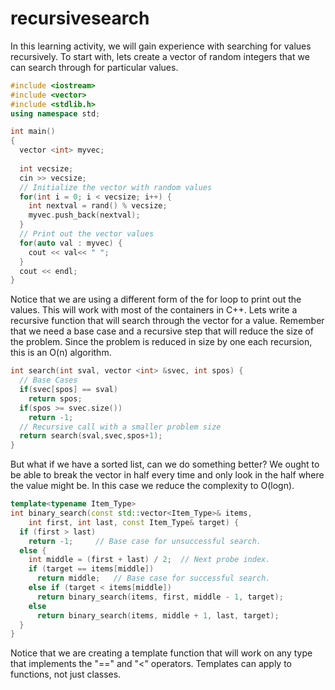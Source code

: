 # recursivesearch
In this learning activity, we will gain experience with searching for values recursively. To start with, lets create a vector of random integers that we can search through for particular values.
```c++
#include <iostream>
#include <vector>
#include <stdlib.h>
using namespace std;

int main()
{
  vector <int> myvec;
  
  int vecsize;
  cin >> vecsize;
  // Initialize the vector with random values
  for(int i = 0; i < vecsize; i++) {
    int nextval = rand() % vecsize;
    myvec.push_back(nextval);
  }
  // Print out the vector values
  for(auto val : myvec) {
    cout << val<< " ";
  }
  cout << endl;
}
```
Notice that we are using a different form of the for loop to print out the values.  This will work with most of the containers in C++.
Lets write a recursive function that will search through the vector for a value.  Remember that we need a base case and a recursive step that will reduce the size of the problem.  Since the problem is reduced in size by one each recursion, this is an O(n) algorithm.
```c++
int search(int sval, vector <int> &svec, int spos) {
  // Base Cases
  if(svec[spos] == sval)
    return spos;
  if(spos >= svec.size())
    return -1;
  // Recursive call with a smaller problem size
  return search(sval,svec,spos+1);
}
```
But what if we have a sorted list, can we do something better?  We ought to be able to break the vector in half every time and only look in the half where the value might be.  In this case we reduce the complexity to O(logn).
```c++
template<typename Item_Type>
int binary_search(const std::vector<Item_Type>& items, 
    int first, int last, const Item_Type& target) {
  if (first > last)
    return -1;     // Base case for unsuccessful search.
  else {
    int middle = (first + last) / 2;  // Next probe index.
    if (target == items[middle])
      return middle;   // Base case for successful search.
    else if (target < items[middle])
      return binary_search(items, first, middle - 1, target);
    else
      return binary_search(items, middle + 1, last, target);
  }
}
```
Notice that we are creating a template function that will work on any type that implements the "==" and "<" operators.  Templates can apply to functions, not just classes.
